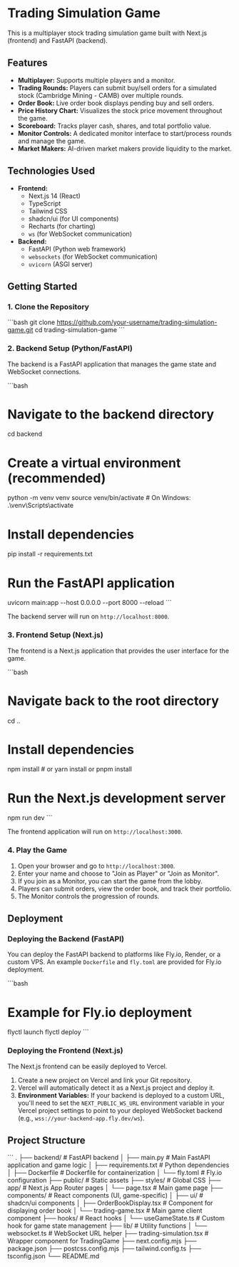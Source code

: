 # Trading Simulation Game

This is a multiplayer stock trading simulation game built with Next.js (frontend) and FastAPI (backend).

## Features

-   **Multiplayer:** Supports multiple players and a monitor.
-   **Trading Rounds:** Players can submit buy/sell orders for a simulated stock (Cambridge Mining - CAMB) over multiple rounds.
-   **Order Book:** Live order book displays pending buy and sell orders.
-   **Price History Chart:** Visualizes the stock price movement throughout the game.
-   **Scoreboard:** Tracks player cash, shares, and total portfolio value.
-   **Monitor Controls:** A dedicated monitor interface to start/process rounds and manage the game.
-   **Market Makers:** AI-driven market makers provide liquidity to the market.

## Technologies Used

-   **Frontend:**
    -   Next.js 14 (React)
    -   TypeScript
    -   Tailwind CSS
    -   shadcn/ui (for UI components)
    -   Recharts (for charting)
    -   `ws` (for WebSocket communication)
-   **Backend:**
    -   FastAPI (Python web framework)
    -   `websockets` (for WebSocket communication)
    -   `uvicorn` (ASGI server)

## Getting Started

### 1. Clone the Repository

\`\`\`bash
git clone https://github.com/your-username/trading-simulation-game.git
cd trading-simulation-game
\`\`\`

### 2. Backend Setup (Python/FastAPI)

The backend is a FastAPI application that manages the game state and WebSocket connections.

\`\`\`bash
# Navigate to the backend directory
cd backend

# Create a virtual environment (recommended)
python -m venv venv
source venv/bin/activate  # On Windows: .\venv\Scripts\activate

# Install dependencies
pip install -r requirements.txt

# Run the FastAPI application
uvicorn main:app --host 0.0.0.0 --port 8000 --reload
\`\`\`

The backend server will run on `http://localhost:8000`.

### 3. Frontend Setup (Next.js)

The frontend is a Next.js application that provides the user interface for the game.

\`\`\`bash
# Navigate back to the root directory
cd ..

# Install dependencies
npm install # or yarn install or pnpm install

# Run the Next.js development server
npm run dev
\`\`\`

The frontend application will run on `http://localhost:3000`.

### 4. Play the Game

1.  Open your browser and go to `http://localhost:3000`.
2.  Enter your name and choose to "Join as Player" or "Join as Monitor".
3.  If you join as a Monitor, you can start the game from the lobby.
4.  Players can submit orders, view the order book, and track their portfolio.
5.  The Monitor controls the progression of rounds.

## Deployment

### Deploying the Backend (FastAPI)

You can deploy the FastAPI backend to platforms like Fly.io, Render, or a custom VPS. An example `Dockerfile` and `fly.toml` are provided for Fly.io deployment.

\`\`\`bash
# Example for Fly.io deployment
flyctl launch
flyctl deploy
\`\`\`

### Deploying the Frontend (Next.js)

The Next.js frontend can be easily deployed to Vercel.

1.  Create a new project on Vercel and link your Git repository.
2.  Vercel will automatically detect it as a Next.js project and deploy it.
3.  **Environment Variables:** If your backend is deployed to a custom URL, you'll need to set the `NEXT_PUBLIC_WS_URL` environment variable in your Vercel project settings to point to your deployed WebSocket backend (e.g., `wss://your-backend-app.fly.dev/ws`).

## Project Structure

\`\`\`
.
├── backend/                # FastAPI backend
│   ├── main.py             # Main FastAPI application and game logic
│   ├── requirements.txt    # Python dependencies
│   ├── Dockerfile          # Dockerfile for containerization
│   └── fly.toml            # Fly.io configuration
├── public/                 # Static assets
├── styles/                 # Global CSS
├── app/                    # Next.js App Router pages
│   └── page.tsx            # Main game page
├── components/             # React components (UI, game-specific)
│   ├── ui/                 # shadcn/ui components
│   ├── OrderBookDisplay.tsx # Component for displaying order book
│   └── trading-game.tsx    # Main game client component
├── hooks/                  # React hooks
│   └── useGameState.ts     # Custom hook for game state management
├── lib/                    # Utility functions
│   └── websocket.ts        # WebSocket URL helper
├── trading-simulation.tsx  # Wrapper component for TradingGame
├── next.config.mjs
├── package.json
├── postcss.config.mjs
├── tailwind.config.ts
├── tsconfig.json
└── README.md
